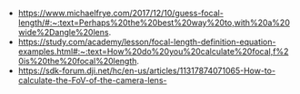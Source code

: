 - https://www.michaelfrye.com/2017/12/10/guess-focal-length/#:~:text=Perhaps%20the%20best%20way%20to,with%20a%20wide%2Dangle%20lens.
- https://study.com/academy/lesson/focal-length-definition-equation-examples.html#:~:text=How%20do%20you%20calculate%20focal,f%20is%20the%20focal%20length.
- https://sdk-forum.dji.net/hc/en-us/articles/11317874071065-How-to-calculate-the-FoV-of-the-camera-lens-